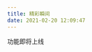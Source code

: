 ```yaml
---
title: 精彩瞬间
date: 2021-02-20 12:09:47
---
```

功能即将上线
<!-- 记录每一次帅气的转身！

关注抖音 xxx 查看精彩瞬间。

请扫描下方二维码 -->